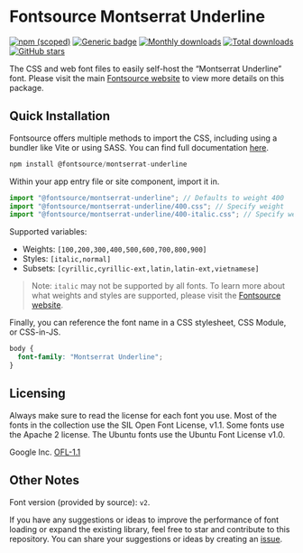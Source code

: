 # Fontsource Montserrat Underline

[![npm (scoped)](https://img.shields.io/npm/v/@fontsource/montserrat-underline?color=brightgreen)](https://www.npmjs.com/package/@fontsource/montserrat-underline) [![Generic badge](https://img.shields.io/badge/fontsource-passing-brightgreen)](https://github.com/fontsource/fontsource) [![Monthly downloads](https://badgen.net/npm/dm/@fontsource/montserrat-underline)](https://github.com/fontsource/fontsource) [![Total downloads](https://badgen.net/npm/dt/@fontsource/montserrat-underline)](https://github.com/fontsource/fontsource) [![GitHub stars](https://img.shields.io/github/stars/fontsource/fontsource.svg?style=social&label=Star)](https://github.com/fontsource/fontsource/stargazers)

The CSS and web font files to easily self-host the “Montserrat Underline” font. Please visit the main [Fontsource website](https://fontsource.org/fonts/montserrat-underline) to view more details on this package.

## Quick Installation

Fontsource offers multiple methods to import the CSS, including using a bundler like Vite or using SASS. You can find full documentation [here](https://fontsource.org/docs/getting-started/introduction).

```javascript
npm install @fontsource/montserrat-underline
```

Within your app entry file or site component, import it in.

```javascript
import "@fontsource/montserrat-underline"; // Defaults to weight 400
import "@fontsource/montserrat-underline/400.css"; // Specify weight
import "@fontsource/montserrat-underline/400-italic.css"; // Specify weight and style
```

Supported variables:
- Weights: `[100,200,300,400,500,600,700,800,900]`
- Styles: `[italic,normal]`
- Subsets: `[cyrillic,cyrillic-ext,latin,latin-ext,vietnamese]`

> Note: `italic` may not be supported by all fonts. To learn more about what weights and styles are supported, please visit the [Fontsource website](https://fontsource.org/fonts/montserrat-underline).

Finally, you can reference the font name in a CSS stylesheet, CSS Module, or CSS-in-JS.

```css
body {
  font-family: "Montserrat Underline";
}
```

## Licensing
Always make sure to read the license for each font you use. Most of the fonts in the collection use the SIL Open Font License, v1.1. Some fonts use the Apache 2 license. The Ubuntu fonts use the Ubuntu Font License v1.0.

Google Inc.
[OFL-1.1](http://scripts.sil.org/OFL)

## Other Notes
Font version (provided by source): `v2`.

If you have any suggestions or ideas to improve the performance of font loading or expand the existing library, feel free to star and contribute to this repository. You can share your suggestions or ideas by creating an [issue](https://github.com/fontsource/fontsource/issues).